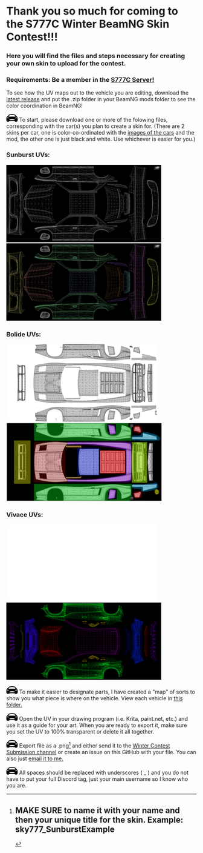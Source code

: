 # Thank you so much for coming to the S777C Winter BeamNG Skin Contest!!!
### Here you will find the files and steps necessary for creating your own skin to upload for the contest.
### Requirements: Be a member in the [S777C Server!](https://discord.gg/KVhMabRjBb)
To see how the UV maps out to the vehicle you are editing, download the [latest release](<https://github.com/BuilderSky/BeamNG-Skin-Contest/releases/download/V2/skinmaps.zip>) and put the .zip folder in your BeamNG mods folder to see the color coordination in BeamNG!

![Test](/assets/Car.png) To start, please download one or more of the folowing files, corresponding with the car(s) you plan to create a skin for. (There are 2 skins per car, one is color-co-ordinated with the [images of the cars](/mappedVehicles/) and the mod, the other one is just black and white. Use whichever is easier for you.)
    
### Sunburst UVs:

[![B&W Sunburst UV](/assets/sunburstUVThumb.png)](/downloadUVs/Sunburst%20UV.png)
[![Colored Sunburst UV](/assets/sunburstColoredUVThumb.png)](/downloadUVs/Sunburst%20Colored%20UV.png)

### Bolide UVs:

[![B&W Bolide UV](/assets/bolideUVThumb.png)](/downloadUVs/Bolide%20UV.png)
[![Colored Bolide UV](/assets/bolideColoredUVThumb.png)](/downloadUVs/Bolide%20Colored%20UV.png)

### Vivace UVs:

[![B&W Vivace UV](/assets/vivaceUVThumb.png)](/downloadUVs/Vivace%20UV.png)
[![Colored Vivace UV](/assets/vivaceColoredUVThumb.png)](/downloadUVs/Vivace%20Colored%20UV.png)

![Test](/assets/Car.png) To make it easier to designate parts, I have created a "map" of sorts to show you what piece is where on the vehicle. View each vehicle in [this folder.](<mappedVehicles/>)

![Test](/assets/Car.png) Open the UV in your drawing program (i.e. Krita, paint.net, etc.) and use it as a guide for your art. When you are ready to export it, make sure you set the UV to 100% transparent or delete it all together.

![Test](/assets/Car.png) Export file as a .png[^1] and either send it to the [Winter Contest Submission channel](https://discord.gg/TPeMbdHHfK) or create an issue on this GitHub with your file. You can also just [email it to me.](mailto:skybelieves@aol.com?Subject=New-BeamNG-Car-Skin)

[^1]: ## MAKE SURE to name it with your name and then your unique title for the skin. Example: sky777_SunburstExample

![Test](/assets/Car.png) All spaces should be replaced with underscores ( _ ) and you do not have to put your full Discord tag, just your main username so I know who you are.
